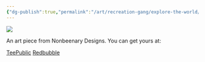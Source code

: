 ```yaml
---
{"dg-publish":true,"permalink":"/art/recreation-gang/explore-the-world/","title":"Explore The World","tags":["Art","Camping"]}
---
```



![](https://baserow-media.ams3.digitaloceanspaces.com/user_files/sxIZ0NDuxUtWpZAgQIuHXnHFxWwnWHtn_5636ca9f1c5bca53c18503fd9fb4e0cc1bc417a49cd3a4b3adaf431f04485560.jpg)

An art piece from Nonbeenary Designs. You can get yours at:

[TeePublic](https://www.teepublic.com/t-shirt/51064115-rv-explore-the-world?store_id=258912)
[Redbubble](https://www.redbubble.com/shop/ap/154460311?ref=studio-promote)
